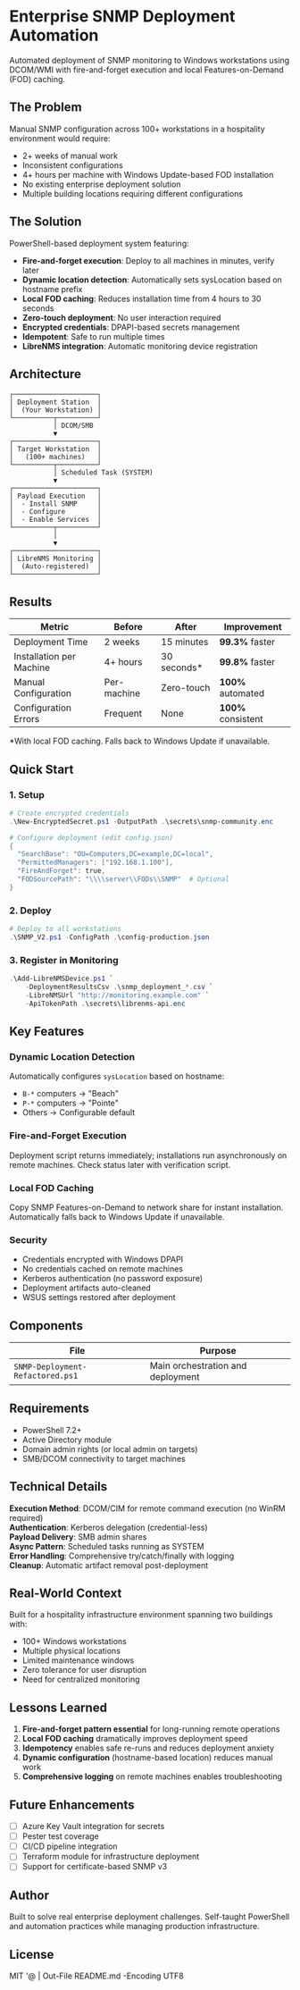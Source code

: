 # Enterprise SNMP Deployment Automation

Automated deployment of SNMP monitoring to Windows workstations using DCOM/WMI with fire-and-forget execution and local Features-on-Demand (FOD) caching.

## The Problem

Manual SNMP configuration across 100+ workstations in a hospitality environment would require:
- 2+ weeks of manual work
- Inconsistent configurations
- 4+ hours per machine with Windows Update-based FOD installation
- No existing enterprise deployment solution
- Multiple building locations requiring different configurations

## The Solution

PowerShell-based deployment system featuring:
- **Fire-and-forget execution**: Deploy to all machines in minutes, verify later
- **Dynamic location detection**: Automatically sets sysLocation based on hostname prefix
- **Local FOD caching**: Reduces installation time from 4 hours to 30 seconds
- **Zero-touch deployment**: No user interaction required
- **Encrypted credentials**: DPAPI-based secrets management
- **Idempotent**: Safe to run multiple times
- **LibreNMS integration**: Automatic monitoring device registration

## Architecture
```
┌─────────────────────┐
│ Deployment Station  │
│  (Your Workstation) │
└──────────┬──────────┘
           │ DCOM/SMB
           ▼
┌─────────────────────┐
│ Target Workstation  │
│   (100+ machines)   │
└──────────┬──────────┘
           │ Scheduled Task (SYSTEM)
           ▼
┌─────────────────────┐
│ Payload Execution   │
│  - Install SNMP     │
│  - Configure        │
│  - Enable Services  │
└──────────┬──────────┘
           │
           ▼
┌─────────────────────┐
│ LibreNMS Monitoring │
│  (Auto-registered)  │
└─────────────────────┘
```

## Results

| Metric | Before | After | Improvement |
|--------|--------|-------|-------------|
| Deployment Time | 2 weeks | 15 minutes | **99.3%** faster |
| Installation per Machine | 4+ hours | 30 seconds* | **99.8%** faster |
| Manual Configuration | Per-machine | Zero-touch | **100%** automated |
| Configuration Errors | Frequent | None | **100%** consistent |

*With local FOD caching. Falls back to Windows Update if unavailable.

## Quick Start

### 1. Setup
```powershell
# Create encrypted credentials
.\New-EncryptedSecret.ps1 -OutputPath .\secrets\snmp-community.enc

# Configure deployment (edit config.json)
{
  "SearchBase": "OU=Computers,DC=example,DC=local",
  "PermittedManagers": ["192.168.1.100"],
  "FireAndForget": true,
  "FODSourcePath": "\\\\server\\FODs\\SNMP"  # Optional
}
```

### 2. Deploy
```powershell
# Deploy to all workstations
.\SNMP_V2.ps1 -ConfigPath .\config-production.json

```

### 3. Register in Monitoring
```powershell
.\Add-LibreNMSDevice.ps1 `
    -DeploymentResultsCsv .\snmp_deployment_*.csv `
    -LibreNMSUrl "http://monitoring.example.com" `
    -ApiTokenPath .\secrets\librenms-api.enc
```

## Key Features

### Dynamic Location Detection
Automatically configures `sysLocation` based on hostname:
- `B-*` computers → "Beach"
- `P-*` computers → "Pointe"
- Others → Configurable default

### Fire-and-Forget Execution
Deployment script returns immediately; installations run asynchronously on remote machines. Check status later with verification script.

### Local FOD Caching
Copy SNMP Features-on-Demand to network share for instant installation. Automatically falls back to Windows Update if unavailable.

### Security
- Credentials encrypted with Windows DPAPI
- No credentials cached on remote machines
- Kerberos authentication (no password exposure)
- Deployment artifacts auto-cleaned
- WSUS settings restored after deployment

## Components

| File | Purpose |
|------|---------|
| `SNMP-Deployment-Refactored.ps1` | Main orchestration and deployment 

## Requirements

- PowerShell 7.2+
- Active Directory module
- Domain admin rights (or local admin on targets)
- SMB/DCOM connectivity to target machines

## Technical Details

**Execution Method**: DCOM/CIM for remote command execution (no WinRM required)  
**Authentication**: Kerberos delegation (credential-less)  
**Payload Delivery**: SMB admin shares  
**Async Pattern**: Scheduled tasks running as SYSTEM  
**Error Handling**: Comprehensive try/catch/finally with logging  
**Cleanup**: Automatic artifact removal post-deployment

## Real-World Context

Built for a hospitality infrastructure environment spanning two buildings with:
- 100+ Windows workstations
- Multiple physical locations
- Limited maintenance windows
- Zero tolerance for user disruption
- Need for centralized monitoring

## Lessons Learned

1. **Fire-and-forget pattern essential** for long-running remote operations
2. **Local FOD caching** dramatically improves deployment speed
3. **Idempotency** enables safe re-runs and reduces deployment anxiety
4. **Dynamic configuration** (hostname-based location) reduces manual work
5. **Comprehensive logging** on remote machines enables troubleshooting

## Future Enhancements

- [ ] Azure Key Vault integration for secrets
- [ ] Pester test coverage
- [ ] CI/CD pipeline integration
- [ ] Terraform module for infrastructure deployment
- [ ] Support for certificate-based SNMP v3

## Author

Built to solve real enterprise deployment challenges. Self-taught PowerShell and automation practices while managing production infrastructure.

## License

MIT
'@ | Out-File README.md -Encoding UTF8